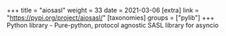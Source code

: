 +++
title = "aiosasl"
weight = 33
date = 2021-03-06
[extra]
link = "https://pypi.org/project/aiosasl/"
[taxonomies]
groups = ["pylib"]
+++
Python library - Pure-python, protocol agnostic SASL library for asyncio

